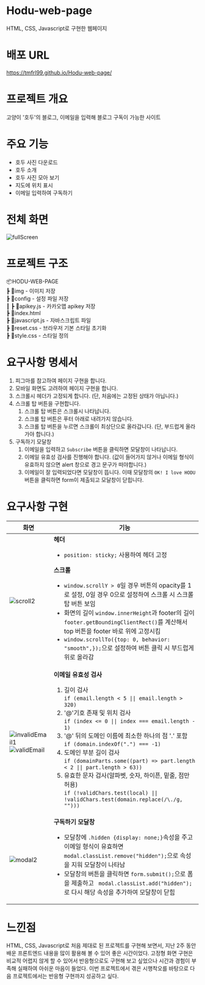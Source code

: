 # Hodu-web-page
HTML, CSS, Javascript로 구현한 웹페이지

# 배포 URL
https://tmfrl99.github.io/Hodu-web-page/

# 프로젝트 개요
고양이 '호두'의 블로그, 이메일을 입력해 블로그 구독이 가능한 사이트

# 주요 기능
- 호두 사진 다운로드
- 호두 소개
- 호두 사진 모아 보기
- 지도에 위치 표시
- 이메일 입력하여 구독하기

# 전체 화면
![fullScreen](https://github.com/user-attachments/assets/66ac477f-92da-4a27-a519-cc3743289400)

# 프로젝트 구조
📦HODU-WEB-PAGE  
 ┣ 📂img - 이미지 저장  
 ┣ 📂config - 설정 파일 저장  
 ┃ ┣ 📜apikey.js - 카카오맵 apikey 저장   
 ┣ 📜index.html  
 ┣ 📜javascript.js - 자바스크립트 파일  
 ┣ 📜reset.css - 브라우저 기본 스타일 초기화  
 ┣ 📜style.css - 스타일 정의 

# 요구사항 명세서
1. 피그마를 참고하여 페이지 구현을 합니다.
2. 모바일 화면도 고려하여 페이지 구현을 합니다.
3. 스크롤시 헤더가 고정되게 합니다. (단, 처음에는 고정된 상태가 아닙니다.)
4. 스크롤 탑 버튼을 구현합니다. 
    1. 스크롤 탑 버튼은 스크롤시 나타납니다.
    2. 스크롤 탑 버튼은 푸터 아래로 내려가지 않습니다.
    3. 스크롤 탑 버튼을 누르면 스크롤이 최상단으로 올라갑니다. (단, 부드럽게 올라가야 합니다.)
5. 구독하기 모달창
    1. 이메일을 입력하고 `Subscribe` 버튼을 클릭하면 모달창이 나타납니다.
    2. 이메일 유효성 검사를 진행해야 합니다. (값이 들어가지 않거나 이메일 형식이 유효하지 않으면 alert 창으로 경고 문구가 떠야합니다.)
    3. 이메일이 잘 입력되었다면 모달창이 뜹니다. 이때 모달창의 `OK! I love HODU` 버튼을 클릭하면 form이 제출되고 모달창이 닫힙니다.

# 요구사항 구현
|<center>화면</center>|<center>기능</center>|
|----------------------------------------------------------------------------------------------------------------------------------------------------------------------------------------------------------------------|------|
|![scroll2](https://github.com/user-attachments/assets/777c7de6-0fc0-492b-80af-0f3dc57f8ccb)|**헤더**<ul><li>`position: sticky;` 사용하여 헤더 고정</li></ul> **스크롤**<ul><li>`window.scrollY > 0`일 경우 버튼의 opacity를 1로 설정, 0일 경우 0으로 설정하여 스크롤 시 스크롤 탑 버튼 보임</li><li>화면의 길이 `window.innerHeight`과 footer의 길이 `footer.getBoundingClientRect()`를 계산해서 top 버튼을 footer 바로 위에 고정시킴</li><li>`window.scrollTo({top: 0, behavior: "smooth",});`으로 설정하여 버튼 클릭 시 부드럽게 위로 올라감</li></ul>|
|![invalidEmail1](https://github.com/user-attachments/assets/3ea366f4-099a-458e-8c2b-fe9a4f49062c)<br>![validEmail](https://github.com/user-attachments/assets/ebadcaf8-0815-4d42-a683-c2282410e3e0)|**이메일 유효성 검사**<ol><li>길이 검사<br>`if (email.length < 5 \|\| email.length > 320)`</li><li>'@'기호 존재 및 위치 검사<br>`if (index <= 0 \|\| index === email.length - 1)`</li><li>'@' 뒤의 도메인 이름에 최소한 하나의 점 '.' 포함<br>`if (domain.indexOf(".") === -1)`</li><li>도메인 부분 길이 검사<br>`if (domainParts.some((part) => part.length < 2 \|\| part.length > 63))`</li><li>유효한 문자 검사(알파벳, 숫자, 하이픈, 밑줄, 점만 허용)<br>`if (!validChars.test(local) \|\| !validChars.test(domain.replace(/\./g, "")))`|
|![modal2](https://github.com/user-attachments/assets/3b9678be-faa0-42d8-bf56-af78c4f187b7)|**구독하기 모달창**<ul><li>모달창에 `.hidden {display: none;}`속성을 주고 이메일 형식이 유효하면 `modal.classList.remove("hidden");`으로 속성을 지워 모달창이 나타남</li><li>모달창의 버튼을 클릭하면 `form.submit();`으로 폼을 제출하고 ` modal.classList.add("hidden");`로 다시 해당 속성을 추가하여 모달창이 닫힘</li></ul>|


# 느낀점
HTML, CSS, Javascript로 처음 제대로 된 프로젝트를 구현해 보면서, 지난 2주 동안 배운 프론트엔드 내용을 많이 활용해 볼 수 있어 좋은 시간이었다. 고정형 화면 구현은 비교적 어렵지 않게 할 수 있어서 반응형으로도 구현해 보고 싶었으나 시간과 경험이 부족해 실패하여 아쉬운 마음이 들었다. 이번 프로젝트에서 겪은 시행착오를 바탕으로 다음 프로젝트에서는 반응형 구현까지 성공하고 싶다.